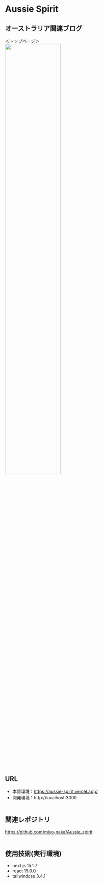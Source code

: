 # **Aussie Spirit**

## オーストラリア関連ブログ

＜トップページ＞<br>
<img src="https://github.com/user-attachments/assets/0daac376-c667-491b-98e0-0b791a65a1fd" width=60%><br><br>


## URL

- 本番環境：https://aussie-spirit.vercel.app/
- 開発環境：http://localhost:3000
  <br><br>

## 関連レポジトリ

https://github.com/miyo-naka/Aussie_spirit
<br><br>


## 使用技術(実行環境)
- next.js 15.1.7
- react 19.0.0
- tailwindcss 3.4.1
